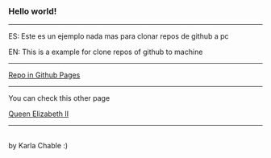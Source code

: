 <!DOCTYPE html>
<html lang="en">
<head>
  <meta charset="UTF-8">
  <meta http-equiv="X-UA-Compatible" content="IE=edge">
  <meta name="viewport" content="width=device-width, initial-scale=1.0">

  <title>THIS IS A TEST</title>

</head>

<body>
  <main class="main">
    <h3 id="title" class="headers">Hello world!</h3>
    <hr/>
    <p>ES: Este es un ejemplo nada mas para clonar repos de github a pc</p>
    <p>EN: This is a example for clone repos of github to machine</p>
    <hr/>
    <a href="https://karlachable-ksquare.github.io/E1-Clone-repos/" target="_blank" rel="noopener noreferrer">Repo in Github Pages</a>
    <hr/>
    <p>You can check this other page</p>
    <a href="https://karlachable-ksquare.github.io/A1-Tribute-Page/" target="_blank" rel="noopener noreferrer">Queen Elizabeth II</a>
    <hr/>

  </main>
</body>

<footer>
<br/>
  by Karla Chable :)
</footer>
</html>

